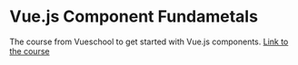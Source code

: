 # Vue.js Component Fundametals

The course from Vueschool to get started with Vue.js components.
[Link to the course](https://vueschool.io/courses/vuejs-components-fundamentals)